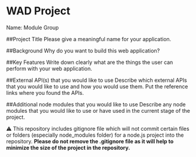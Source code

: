# WAD Project
Name:
Module Group

##Project Title
Please give a meaningful name for your application.

##Background
Why do you want to build this web application?

##Key Features
Write down clearly what are the things the user can perform with your web application.
 
##External API(s) that you would like to use
Describe which external APIs that you would like to use and how you would use them. Put the reference links where you found the APIs.

##Additional node modules that you would like to use
Describe any node modules that you would like to use or have used in the current stage of the project.



:warning: This repository includes gitignore file which will not commit certain files or folders (especially node_modules folder) for a node.js project into the repository. **Please do not remove the .gitignore file as it will help to minimize the size of the project in the repository.**
